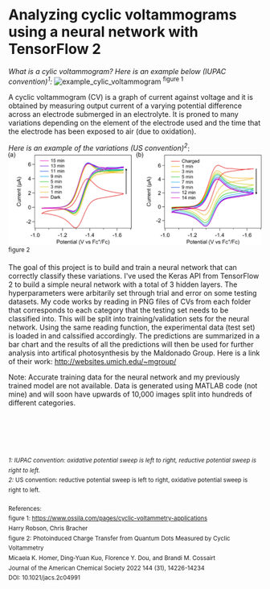 # Analyzing cyclic voltammograms using a neural network with TensorFlow 2

*What is a cylic voltammogram? Here is an example below (IUPAC convention)<sup>1</sup>:*
<img src="https://cdn.shopify.com/s/files/1/0823/0287/files/cyclic-voltammogram-ferrocene-labelled_848x547.png?v=1644831341" alt="example_cylic_voltammogram" width="600"/> <sup>figure 1</sup>


A cyclic voltammogram (CV) is a graph of current against voltage and it is obtained by measuring output current of a varying potential difference across an electrode submerged in an electrolyte. It is proned to many variations depending on the element of the electrode used and the time that the electrode has been exposed to air (due to oxidation). <br>

*Here is an example of the variations (US convention)<sup>2</sup>*: <br>
<img src="https://raw.githubusercontent.com/Acty101/Maldonado_Group/main/figures/ja2c04991_0005.webp" alt="CV_variations" width="600"/> <sup>figure 2</sup>

The goal of this project is to build and train a neural network that can correctly classify these variations. I've used the Keras API from TensorFlow 2 to build a simple neural network with a total of 3 hidden layers. The hyperparameters were arbitarily set through trial and error on some testing datasets. My code works by reading in PNG files of CVs from each folder that corresponds to each category that the testing set needs to be classified into. This will be split into training/validation sets for the neural network. Using the same reading function, the experimental data (test set) is loaded in and calssified accordingly. The predictions are summarized in a bar chart and the results of all the predictions will then be used for further analysis into artifical photosynthesis by the Maldonado Group. Here is a link of their work: http://websites.umich.edu/~mgroup/

Note: Accurate training data for the neural network and my previously trained model are not available. Data is generated using MATLAB code (not mine) and will soon have upwards of 10,000 images split into hundreds of different categories.
<br>
<br>
<br>
<br>
<br>
<br>

<sup>*1: IUPAC convention: oxidative potential sweep is left to right, reductive potential sweep is right to left.<br>
2:* US convention: reductive potential sweep is left to right, oxidative potential sweep is right to left.</sup>
<br>
<br>
<sup>References:<br>
figure 1: https://www.ossila.com/pages/cyclic-voltammetry-applications <br>
Harry Robson, Chris Bracher <br>
figure 2: Photoinduced Charge Transfer from Quantum Dots Measured by Cyclic Voltammetry <br>
Micaela K. Homer, Ding-Yuan Kuo, Florence Y. Dou, and Brandi M. Cossairt <br>
Journal of the American Chemical Society 2022 144 (31), 14226-14234 <br>
  DOI: 10.1021/jacs.2c04991</sup>
